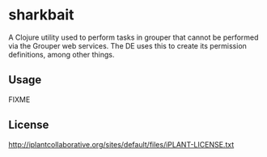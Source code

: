 # sharkbait

A Clojure utility used to perform tasks in grouper that cannot be performed via the Grouper web services. The DE uses
this to create its permission definitions, among other things.

## Usage

FIXME

## License

http://iplantcollaborative.org/sites/default/files/iPLANT-LICENSE.txt
